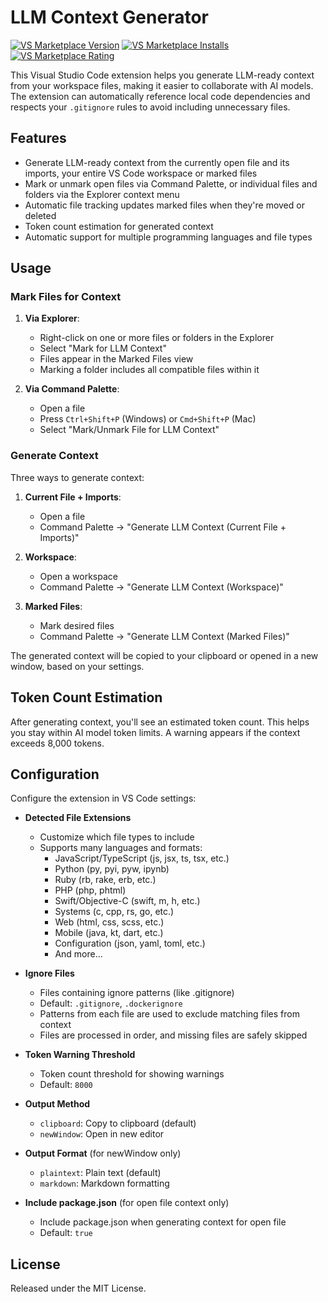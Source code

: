 # LLM Context Generator

[![VS Marketplace Version](https://badgen.net/vs-marketplace/v/codybrom.gpt-context-generator)](https://marketplace.visualstudio.com/items?itemName=codybrom.gpt-context-generator)
[![VS Marketplace Installs](https://badgen.net/vs-marketplace/i/codybrom.gpt-context-generator)](https://marketplace.visualstudio.com/items?itemName=codybrom.gpt-context-generator)
[![VS Marketplace Rating](https://badgen.net/vs-marketplace/d/codybrom.gpt-context-generator)](https://marketplace.visualstudio.com/items?itemName=codybrom.gpt-context-generator)

This Visual Studio Code extension helps you generate LLM-ready context from your workspace files, making it easier to collaborate with AI models. The extension can automatically reference local code dependencies and respects your `.gitignore` rules to avoid including unnecessary files.

## Features

- Generate LLM-ready context from the currently open file and its imports, your entire VS Code workspace or marked files
- Mark or unmark open files via Command Palette, or individual files and folders via the Explorer context menu
- Automatic file tracking updates marked files when they're moved or deleted
- Token count estimation for generated context
- Automatic support for multiple programming languages and file types

## Usage

### Mark Files for Context

1. **Via Explorer**:
   - Right-click on one or more files or folders in the Explorer
   - Select "Mark for LLM Context"
   - Files appear in the Marked Files view
   - Marking a folder includes all compatible files within it

2. **Via Command Palette**:
   - Open a file
   - Press `Ctrl+Shift+P` (Windows) or `Cmd+Shift+P` (Mac)
   - Select "Mark/Unmark File for LLM Context"

### Generate Context

Three ways to generate context:

1. **Current File + Imports**:
   - Open a file
   - Command Palette → "Generate LLM Context (Current File + Imports)"

2. **Workspace**:
   - Open a workspace
   - Command Palette → "Generate LLM Context (Workspace)"

3. **Marked Files**:
   - Mark desired files
   - Command Palette → "Generate LLM Context (Marked Files)"

The generated context will be copied to your clipboard or opened in a new window, based on your settings.

## Token Count Estimation

After generating context, you'll see an estimated token count. This helps you stay within AI model token limits. A warning appears if the context exceeds 8,000 tokens.

## Configuration

Configure the extension in VS Code settings:

- **Detected File Extensions**
  - Customize which file types to include
  - Supports many languages and formats:
    - JavaScript/TypeScript (js, jsx, ts, tsx, etc.)
    - Python (py, pyi, pyw, ipynb)
    - Ruby (rb, rake, erb, etc.)
    - PHP (php, phtml)
    - Swift/Objective-C (swift, m, h, etc.)
    - Systems (c, cpp, rs, go, etc.)
    - Web (html, css, scss, etc.)
    - Mobile (java, kt, dart, etc.)
    - Configuration (json, yaml, toml, etc.)
    - And more...

- **Ignore Files**
  - Files containing ignore patterns (like .gitignore)
  - Default: `.gitignore`, `.dockerignore`
  - Patterns from each file are used to exclude matching files from context
  - Files are processed in order, and missing files are safely skipped

- **Token Warning Threshold**
  - Token count threshold for showing warnings
  - Default: `8000`

- **Output Method**
  - `clipboard`: Copy to clipboard (default)
  - `newWindow`: Open in new editor

- **Output Format** (for newWindow only)
  - `plaintext`: Plain text (default)
  - `markdown`: Markdown formatting

- **Include package.json** (for open file context only)
  - Include package.json when generating context for open file
  - Default: `true`

## License

Released under the MIT License.
